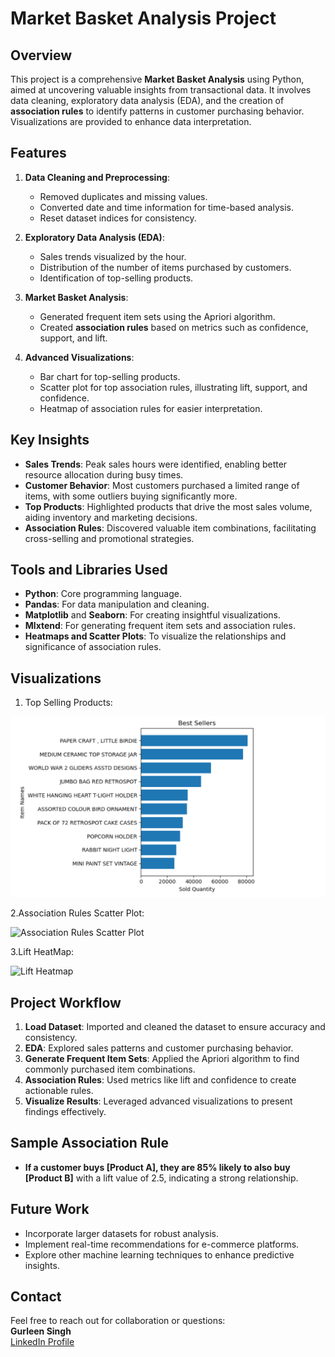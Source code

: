 
# Market Basket Analysis Project

## Overview
This project is a comprehensive **Market Basket Analysis** using Python, aimed at uncovering valuable insights from transactional data. It involves data cleaning, exploratory data analysis (EDA), and the creation of **association rules** to identify patterns in customer purchasing behavior. Visualizations are provided to enhance data interpretation.

## Features
1. **Data Cleaning and Preprocessing**:
   - Removed duplicates and missing values.
   - Converted date and time information for time-based analysis.
   - Reset dataset indices for consistency.

2. **Exploratory Data Analysis (EDA)**:
   - Sales trends visualized by the hour.
   - Distribution of the number of items purchased by customers.
   - Identification of top-selling products.

3. **Market Basket Analysis**:
   - Generated frequent item sets using the Apriori algorithm.
   - Created **association rules** based on metrics such as confidence, support, and lift.

4. **Advanced Visualizations**:
   - Bar chart for top-selling products.
   - Scatter plot for top association rules, illustrating lift, support, and confidence.
   - Heatmap of association rules for easier interpretation.

## Key Insights
- **Sales Trends**: Peak sales hours were identified, enabling better resource allocation during busy times.
- **Customer Behavior**: Most customers purchased a limited range of items, with some outliers buying significantly more.
- **Top Products**: Highlighted products that drive the most sales volume, aiding inventory and marketing decisions.
- **Association Rules**: Discovered valuable item combinations, facilitating cross-selling and promotional strategies.

## Tools and Libraries Used
- **Python**: Core programming language.
- **Pandas**: For data manipulation and cleaning.
- **Matplotlib** and **Seaborn**: For creating insightful visualizations.
- **Mlxtend**: For generating frequent item sets and association rules.
- **Heatmaps and Scatter Plots**: To visualize the relationships and significance of association rules.

## Visualizations

1. Top Selling Products:

![Top Selling Products](images/Screenshot%202024-12-31%20152711.png)

2.Association Rules Scatter Plot:

![Association Rules Scatter Plot](images/Screenshot%2024-12-31%152725.png)  

3.Lift HeatMap:

![Lift Heatmap](images/Screenshot%2024-12-31%152742.png)  

## Project Workflow
1. **Load Dataset**: Imported and cleaned the dataset to ensure accuracy and consistency.
2. **EDA**: Explored sales patterns and customer purchasing behavior.
3. **Generate Frequent Item Sets**: Applied the Apriori algorithm to find commonly purchased item combinations.
4. **Association Rules**: Used metrics like lift and confidence to create actionable rules.
5. **Visualize Results**: Leveraged advanced visualizations to present findings effectively.

## Sample Association Rule
- **If a customer buys [Product A], they are 85% likely to also buy [Product B]** with a lift value of 2.5, indicating a strong relationship.

## Future Work
- Incorporate larger datasets for robust analysis.
- Implement real-time recommendations for e-commerce platforms.
- Explore other machine learning techniques to enhance predictive insights.

## Contact
Feel free to reach out for collaboration or questions:  
**Gurleen Singh**  
[LinkedIn Profile](www.linkedin.com/in/-gurleen-singh)
